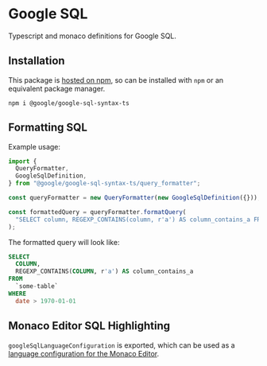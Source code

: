 # Google SQL

Typescript and monaco definitions for Google SQL.

## Installation

This package is
[hosted on npm](https://www.npmjs.com/package/@google/google-sql-syntax-ts), so can be
installed with `npm` or an equivalent package manager.

```
npm i @google/google-sql-syntax-ts
```

## Formatting SQL

Example usage:

```typescript
import {
  QueryFormatter,
  GoogleSqlDefinition,
} from "@google/google-sql-syntax-ts/query_formatter";

const queryFormatter = new QueryFormatter(new GoogleSqlDefinition({}));

const formattedQuery = queryFormatter.formatQuery(
  "SELECT column, REGEXP_CONTAINS(column, r'a') AS column_contains_a FROM `some-table` WHERE date > 1970-01-01"
);
```

The formatted query will look like:

```sql
SELECT
  COLUMN,
  REGEXP_CONTAINS(COLUMN, r'a') AS column_contains_a
FROM
  `some-table`
WHERE
  date > 1970-01-01
```

## Monaco Editor SQL Highlighting

`googleSqlLanguageConfiguration` is exported, which can be used as a
[language configuration for the Monaco Editor](https://microsoft.github.io/monaco-editor/typedoc/interfaces/languages.LanguageConfiguration.html).
